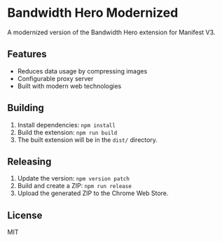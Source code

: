 # Bandwidth Hero Modernized

A modernized version of the Bandwidth Hero extension for Manifest V3.

## Features
- Reduces data usage by compressing images
- Configurable proxy server
- Built with modern web technologies

## Building
1. Install dependencies: `npm install`
2. Build the extension: `npm run build`
3. The built extension will be in the `dist/` directory.

## Releasing
1. Update the version: `npm version patch`
2. Build and create a ZIP: `npm run release`
3. Upload the generated ZIP to the Chrome Web Store.

## License
MIT
